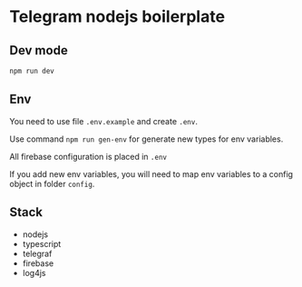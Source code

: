 # Telegram nodejs boilerplate

## Dev mode

```bash
npm run dev
```

## Env

You need to use file `.env.example` and create `.env`.

Use command `npm run gen-env` for generate new types for env variables.

All firebase configuration is placed in `.env`

If you add new env variables, you will need to map env variables to a config object in folder `config`.

## Stack

- nodejs
- typescript
- telegraf
- firebase
- log4js
